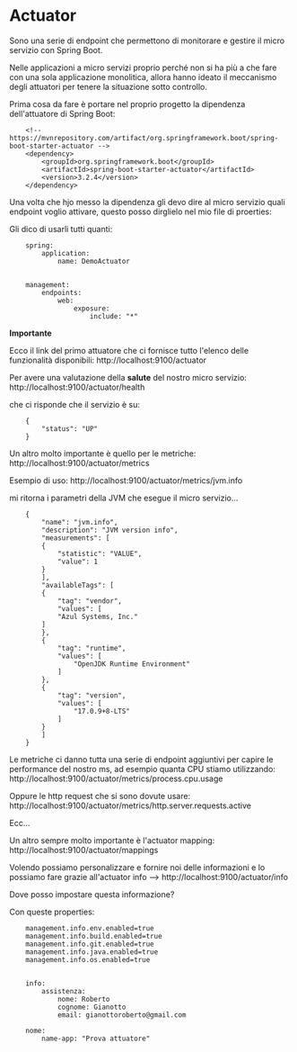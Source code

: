 # Actuator

Sono una serie di endpoint che permettono di monitorare e gestire il micro servizio con Spring Boot.

Nelle applicazioni a micro servizi proprio perché non si ha più a che fare con una sola applicazione monolitica, allora hanno ideato il meccanismo degli attuatori per tenere la situazione sotto controllo.

Prima cosa da fare è portare nel proprio progetto la dipendenza dell'attuatore di Spring Boot:

        <!-- https://mvnrepository.com/artifact/org.springframework.boot/spring-boot-starter-actuator -->
        <dependency>
            <groupId>org.springframework.boot</groupId>
            <artifactId>spring-boot-starter-actuator</artifactId>
            <version>3.2.4</version>
        </dependency>

Una volta che hjo messo la dipendenza gli devo dire al micro servizio quali endpoint voglio attivare, questo posso dirglielo nel mio file di proerties:

Gli dico di usarli tutti quanti:

        spring:
            application:
                name: DemoActuator


        management:
            endpoints:
                web:
                    exposure:
                        include: "*"

**Importante**

Ecco il link del primo attuatore che ci fornisce tutto l'elenco delle funzionalità disponibili: http://localhost:9100/actuator

Per avere una valutazione della **salute** del nostro micro servizio: http://localhost:9100/actuator/health

che ci risponde che il servizio è su:

        {
            "status": "UP"
        }

Un altro molto importante è quello per le metriche: http://localhost:9100/actuator/metrics

Esempio di uso: http://localhost:9100/actuator/metrics/jvm.info

mi ritorna i parametri della JVM che esegue il micro servizio...

        {
            "name": "jvm.info",
            "description": "JVM version info",
            "measurements": [
            {
                "statistic": "VALUE",
                "value": 1
            }
            ],
            "availableTags": [
            {
                "tag": "vendor",
                "values": [
                "Azul Systems, Inc."
            ]
            },
            {
                "tag": "runtime",
                "values": [
                    "OpenJDK Runtime Environment"
                ]
            },
            {
                "tag": "version",
                "values": [
                    "17.0.9+8-LTS"
                ]
            }
            ]
        }

Le metriche ci danno tutta una serie di endpoint aggiuntivi per capire le performance del nostro ms, ad esempio quanta CPU stiamo utilizzando: http://localhost:9100/actuator/metrics/process.cpu.usage

Oppure le http request che si sono dovute usare: http://localhost:9100/actuator/metrics/http.server.requests.active

Ecc...

Un altro sempre molto importante è l'actuator mapping: http://localhost:9100/actuator/mappings

Volendo possiamo personalizzare e fornire noi delle informazioni e lo possiamo fare grazie all'actuator info --> http://localhost:9100/actuator/info 

Dove posso impostare questa informazione? 

Con queste properties:

        management.info.env.enabled=true
        management.info.build.enabled=true
        management.info.git.enabled=true
        management.info.java.enabled=true
        management.info.os.enabled=true


        info:
            assistenza:
                nome: Roberto
                cognome: Gianotto
                email: gianottoroberto@gmail.com
    
        nome: 
            name-app: "Prova attuatore"


